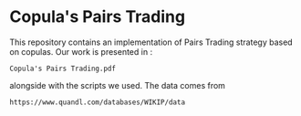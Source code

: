 # Copula's Pairs Trading

This repository contains an implementation of Pairs Trading strategy based on copulas.
Our work is presented in :
```
Copula's Pairs Trading.pdf
```
alongside with the scripts we used. The data comes from
```
https://www.quandl.com/databases/WIKIP/data
```
